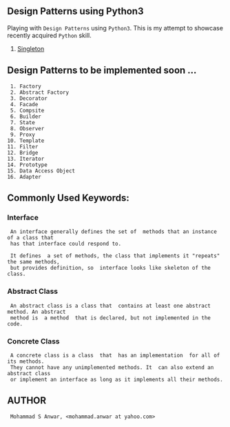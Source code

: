 ## Design Patterns using Python3

Playing with `Design Patterns` using `Python3`. This is my attempt to showcase recently acquired `Python` skill.

1. [Singleton](https://github.com/manwar/design-patterns-using-python/tree/master/01-singleton/README.md)

## Design Patterns to be implemented soon ...

     1. Factory
     2. Abstract Factory
     3. Decorator
     4. Facade
     5. Compsite
     6. Builder
     7. State
     8. Observer
     9. Proxy
    10. Template
    11. Filter
    12. Bridge
    13. Iterator
    14. Prototype
    15. Data Access Object
    16. Adapter

## Commonly Used Keywords:
### Interface
     An interface generally defines the set of  methods that an instance of a class that 
     has that interface could respond to.

     It defines  a set of methods, the class that implements it "repeats" the same methods, 
     but provides definition, so  interface looks like skeleton of the class.

### Abstract Class
     An abstract class is a class that  contains at least one abstract method. An abstract 
     method is  a method  that is declared, but not implemented in the code.

### Concrete Class
     A concrete class is a class  that  has an implementation  for all of its methods. 
     They cannot have any unimplemented methods. It  can also extend an abstract class 
     or implement an interface as long as it implements all their methods.

## AUTHOR
     Mohammad S Anwar, <mohammad.anwar at yahoo.com>
